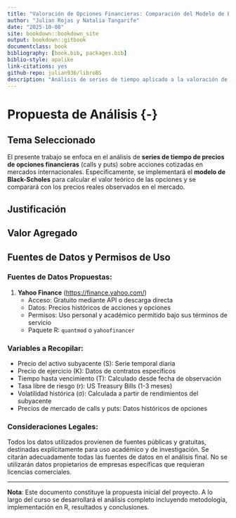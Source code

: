 ```yaml
--- 
title: "Valoración de Opciones Financieras: Comparación del Modelo de Black-Scholes con Precios de Mercado"
author: "Julian Rojas y Natalia Tangarife"
date: "2025-10-08"
site: bookdown::bookdown_site
output: bookdown::gitbook
documentclass: book
bibliography: [book.bib, packages.bib]
biblio-style: apalike
link-citations: yes
github-repo: julian936/libroBS
description: "Análisis de series de tiempo aplicado a la valoración de opciones financieras mediante el modelo de Black-Scholes."
---
```


# Propuesta de Análisis {-}

## Tema Seleccionado

El presente trabajo se enfoca en el análisis de **series de tiempo de precios de opciones financieras** (calls y puts) sobre acciones cotizadas en mercados internacionales. Específicamente, se implementará el **modelo de Black-Scholes** para calcular el valor teórico de las opciones y se comparará con los precios reales observados en el mercado.

## Justificación



## Valor Agregado



## Fuentes de Datos y Permisos de Uso

### Fuentes de Datos Propuestas:

1. **Yahoo Finance** (https://finance.yahoo.com/)
   - Acceso: Gratuito mediante API o descarga directa
   - Datos: Precios históricos de acciones y opciones
   - Permisos: Uso personal y académico permitido bajo sus términos de servicio
   - Paquete R: `quantmod` o `yahoofinancer`



### Variables a Recopilar:

- Precio del activo subyacente (S): Serie temporal diaria
- Precio de ejercicio (K): Datos de contratos específicos
- Tiempo hasta vencimiento (T): Calculado desde fecha de observación
- Tasa libre de riesgo (r): US Treasury Bills (1-3 meses)
- Volatilidad histórica (σ): Calculada a partir de rendimientos del subyacente
- Precios de mercado de calls y puts: Datos históricos de opciones

### Consideraciones Legales:

Todos los datos utilizados provienen de fuentes públicas y gratuitas, destinadas explícitamente para uso académico y de investigación. Se citarán adecuadamente todas las fuentes de datos en el análisis final. No se utilizarán datos propietarios de empresas específicas que requieran licencias comerciales.

---

**Nota**: Este documento constituye la propuesta inicial del proyecto. A lo largo del curso se desarrollará el análisis completo incluyendo metodología, implementación en R, resultados y conclusiones.

